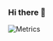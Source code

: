### Hi there 👋

![Metrics](https://metrics.lecoq.io/ICE99125?template=classic&base.metadata=0&base.indepth=false&config.timezone=Asia%2FShanghai)
